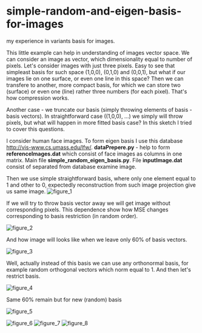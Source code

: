 # simple-random-and-eigen-basis-for-images
my experience in variants basis for images.

This little example can help in understanding of images vector space. 
We can consider an image as vector, which dimensionality equal to number of pixels. Let's consider images with just three pixels. Easy to see that simpleast basis for such space (1,0,0), (0,1,0) and (0,0,1), but what if our images lie on one surface, or even one line in this space? Then we can transfere to another, more compact basis, for which we can store two (surface) or even one (line) rather three numbers (for each pixel). That's how compression  works.

Another case - we truncate our basis (simply throwing elements of basis - basis vectors). In straightforward case ((1,0,0), ...) we simply will throw pixels, but what will happen in more fitted basis case? In this sketch I tried to cover this questions.

I consider human face images. To form eigen basis I use this database http://vis-www.cs.umass.edu/lfw/. **dataPrepere.py** - help to form **referenceImages.dat** which consist of face images as columns in one matrix. Main file **simple_random_eigen_basis.py**.  File **inputImage.dat** consist of separated from database examine image. 

Then we use simple straightforward basis, where only one element equal to 1 and other to 0, expectedly reconstruction from such image projection give us same image.
![figure_1](https://cloud.githubusercontent.com/assets/19648595/25664016/5ecdfb6c-302a-11e7-85ef-cfbac1f33ae2.png)

If we will try to throw basis vector away we will get image without corresponding pixels. This dependence show how MSE changes corresponding to basis restriction (in random order).

![figure_2](https://cloud.githubusercontent.com/assets/19648595/25662323/2ca23fae-3025-11e7-8171-6b25113e37d2.png)

And how image will looks like when we leave only 60% of basis vectors.

![figure_3](https://cloud.githubusercontent.com/assets/19648595/25662316/2c351dfc-3025-11e7-8ae7-72343657cf51.png)

Well, actually instead of this basis we can use any orthonormal basis, for example random orthogonal vectors which norm equal to 1. And then let's restrict basis.

![figure_4](https://cloud.githubusercontent.com/assets/19648595/25662317/2c391b0a-3025-11e7-864b-fc45dcdcd263.png)

Same 60% remain but for new (random) basis

![figure_5](https://cloud.githubusercontent.com/assets/19648595/25662318/2c3cbc1a-3025-11e7-903d-038dab0de62c.png)


![figure_6](https://cloud.githubusercontent.com/assets/19648595/25662319/2c44acea-3025-11e7-8564-dac7a2b116ec.png)
![figure_7](https://cloud.githubusercontent.com/assets/19648595/25662320/2c52ec56-3025-11e7-8ae1-e70e212a54ce.png)
![figure_8](https://cloud.githubusercontent.com/assets/19648595/25662321/2c5c9e68-3025-11e7-89a8-30435b6435d6.png)

